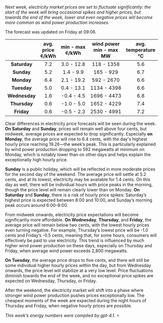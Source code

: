 *Next week, electricity market prices are set to fluctuate significantly: the start of the week will bring occasional spikes and higher prices, but towards the end of the week, lower and even negative prices will become more common as wind power production increases.*

The forecast was updated on Friday at 09:06.

|                 | avg.<br>price<br>¢/kWh | min - max<br>¢/kWh | wind power<br>min - max<br>MW | avg.<br>temperature<br>°C |
|:---------------:|:----------------------:|:------------------:|:-----------------------------:|:------------------------:|
| **Saturday**    | 7.2                    | 3.0 - 12.8         | 118 - 1358                    | 5.6                     |
| **Sunday**      | 5.2                    | 1.4 - 9.9          | 165 - 929                     | 6.7                     |
| **Monday**      | 6.4                    | 2.1 - 19.2         | 592 - 2670                    | 6.6                     |
| **Tuesday**     | 5.0                    | 0.4 - 13.1         | 1134 - 4398                   | 6.6                     |
| **Wednesday**   | 1.6                    | -0.4 - 4.5         | 1696 - 4473                   | 6.8                     |
| **Thursday**    | 0.6                    | -1.0 - 5.0         | 1652 - 4229                   | 7.4                     |
| **Friday**      | 0.6                    | -0.5 - 2.3         | 2530 - 4991                   | 7.2                     |

Clear differences in electricity price forecasts will be seen during the week. **On Saturday** and **Sunday**, prices will remain well above four cents, but midweek, average prices are expected to drop significantly. Especially **on Monday**, the average price will rise to 6.4 cents, with the day's highest hourly price reaching 19.2¢—the week’s peak. This is particularly explained by wind power production dropping to 592 megawatts at minimum on Monday, which is notably lower than on other days and helps explain the exceptionally high hourly price.

**Sunday** is a public holiday, which will be reflected in more moderate prices for the second day of the weekend. The average price will settle at 5.2 cents, and at its lowest, electricity may be available for 1.4 cents. On this day as well, there will be individual hours with price peaks in the morning, though the price level will remain clearly lower than on Monday. **On Saturday** and **Sunday**, there is a risk of hourly price spikes: Saturday’s highest price is expected between 8:00 and 10:00, and Sunday’s morning peak occurs around 6:00–8:00.

From midweek onwards, electricity price expectations will become significantly more affordable. **On Wednesday**, **Thursday**, and **Friday**, the average price will remain below two cents, with the lowest hourly prices even turning negative. For example, Thursday’s lowest price will be -1.0 cents and Friday’s -0.5 cents, meaning that, for some hours, consumers will effectively be paid to use electricity. This trend is influenced by much higher wind power production on these days, especially on Thursday and Friday, when average wind power exceeds 2,800 megawatts.

**On Tuesday**, the average price drops to five cents, and there will still be some individual higher hourly prices within the day, but from Wednesday onwards, the price level will stabilize at a very low level. Price fluctuations diminish towards the end of the week, and no exceptional price spikes are expected on Wednesday, Thursday, or Friday.

After the weekend, the electricity market will shift into a phase where stronger wind power production pushes prices exceptionally low. The cheapest moments of the week are expected during the night hours of Thursday and Friday, when negative hourly prices are possible.

*This week’s energy numbers were compiled by gpt-4.1.* ⚡
